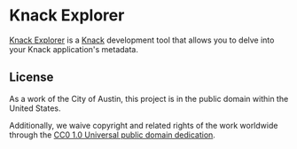 # Knack Explorer

[Knack Explorer](http://knack-explorer.netlify.app/) is a [Knack](https://knack.com) development tool that allows you to delve into your Knack application's metadata.

## License

As a work of the City of Austin, this project is in the public domain within the United States.

Additionally, we waive copyright and related rights of the work worldwide through the [CC0 1.0 Universal public domain dedication](https://creativecommons.org/publicdomain/zero/1.0/).